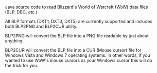 Java source code to read Blizzard's World of Warcraft (WoW) data files (BLP, DBC, etc.)

All BLP formats (DXT1, DXT3, DXT5) are currently supported and includes both BLP2PNG and BLP2CUR utility.

BLP2PNG will convert the BLP file into a PNG file readable by just about anything.

BLP2CUR will convert the BLP file into a CUR (Mouse cursor) file for Windows Vista and Windows 7 operating systems. In other words, if you wanted to use WoW's mouse cursors as your Windows cursor this will do the trick for you.